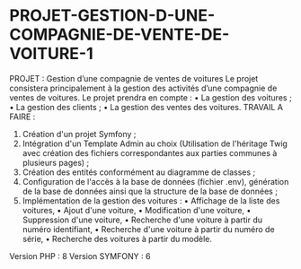 # PROJET-GESTION-D-UNE-COMPAGNIE-DE-VENTE-DE-VOITURE-1
PROJET : Gestion d’une compagnie de ventes de voitures Le projet consistera principalement à la gestion des activités d’une compagnie de ventes de  voitures. 
Le projet prendra en compte : 
      • La gestion des voitures ; 
      • La gestion des clients ; 
      • La gestion des ventes des voitures.
TRAVAIL A FAIRE :
  1. Création d'un projet Symfony ;
  2. Intégration d'un Template Admin au choix (Utilisation de l'héritage Twig avec création 
  des fichiers correspondantes aux parties communes à plusieurs pages) ;
  3. Création des entités conformément au diagramme de classes ;
  4. Configuration de l'accès à la base de données (fichier .env), génération de la base de 
  données ainsi que la structure de la base de données ;
  5. Implémentation de la gestion des voitures : 
      • Affichage de la liste des voitures, 
      • Ajout d'une voiture, 
      • Modification d'une voiture, 
      • Suppression d'une voiture, 
      • Recherche d'une voiture à partir du numéro identifiant, 
      • Recherche d'une voiture à partir du numéro de série, 
      • Recherche des voitures à partir du modèle.
      
      
Version PHP : 8
Version SYMFONY : 6
